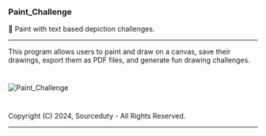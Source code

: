 ### Paint_Challenge

🎨 Paint with text based depiction challenges.

***

This program allows users to paint and draw on a canvas, save their drawings, export them as PDF files, and generate fun drawing challenges.

#
![Paint_Challenge](https://github.com/sourceduty/Paint_Challenge/assets/123030236/7d3a4246-a367-4d51-89d8-1b89ca23a643)
#

Copyright (C) 2024, Sourceduty - All Rights Reserved.

***

